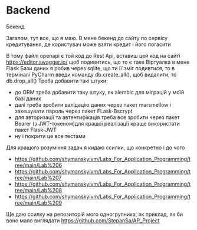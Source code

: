 # Backend
Бекенд

Загалом, тут все, що я маю. В мене бекенд до сайту по сервісу кредитування, де користувач може взяти кредит і його погасити

В тому файлі openapi є той код до Rest Api, вставиш цей код на сайті https://editor.swagger.io/ щоб подивитись, що то є таке
Віртуалка в мене Flask
Бази даних я робив через sqlite, що ти її зміг подивтися, то в терміналі PyCharm введи команду db.create_all(), щоб видалити, то  db.drop_all()
Треба добавити такі штуки:
- до ORM треба добавити таку штуку, як alembic для міграцій у моїй базі даних
- далі треба зробити валідацію даних через пакет marsmellow і захешувати пароль через пакет  FLask-Bscrypt
- для авторизації та автентифікація треба все зробити через пакет Bearer (з JWT-токеном)для кращої реалізації краще використати пакет Flask-JWT
- ну і покрити це все тестами

Для кращого розуміння задач я кидаю ссилки, що конкретно і до чого
- https://github.com/shymanskyivm/Labs_For_Application_Programming/tree/main/Lab%206 
- https://github.com/shymanskyivm/Labs_For_Application_Programming/tree/main/Lab%207 
- https://github.com/shymanskyivm/Labs_For_Application_Programming/tree/main/Lab%208 
- https://github.com/shymanskyivm/Labs_For_Application_Programming/tree/main/Lab%209

Ще даю ссилку на репозиторій мого одногрупника, як приклад, як би воно мало виглядати
https://github.com/StepanSa/AP_Project
